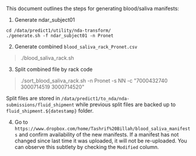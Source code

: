 This document outlines the steps for generating blood/saliva manifests:

1. Generate ndar_subject01

```
cd /data/predict1/utility/nda-transform/
./generate.sh -f ndar_subject01 -n Pronet
```

2. Generate combined `blood_saliva_rack_Pronet.csv`

> ./blood_saliva_rack.sh

3. Split combined file by rack code

> ./sort_blood_saliva_rack.sh -n Pronet -s NN -c "7000432740 3000714519 3000714520"

Split files are stored in `/data/predict1/to_nda/nda-submissions/fluid_shipment`
while previous split files are backed up to `fluid_shipment.${datestamp}` folder.

4. Go to `https://www.dropbox.com/home/Tashrif%20Billah/blood_saliva_manifests` and confirm
availability of the new manifests. If a manifest has not changed since last time it was
uploaded, it will not be re-uploaded. You can observe this subtlety by checking the
`Modified` column.
